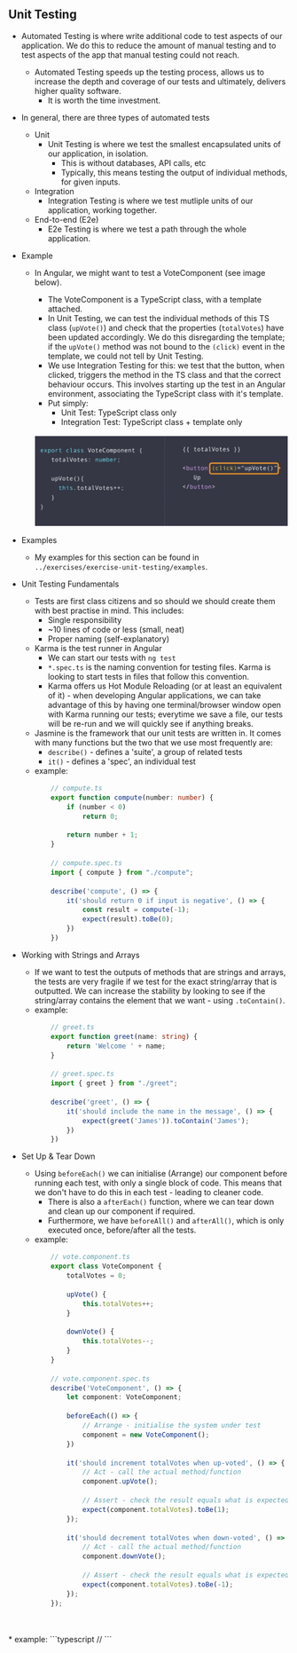 ## Unit Testing
* Automated Testing is where write additional code to test aspects of our application. We do this to reduce the amount of manual testing and to test aspects of the app that manual testing could not reach.
    * Automated Testing speeds up the testing process, allows us to increase the depth and coverage of our tests and ultimately, delivers higher quality software. 
        * It is worth the time investment.
* In general, there are three types of automated tests
    * Unit
        * Unit Testing is where we test the smallest encapsulated units of our application, in isolation. 
            * This is without databases, API calls, etc
            * Typically, this means testing the output of individual methods, for given inputs.
    * Integration
        * Integration Testing is where we test mutliple units of our application, working together.
    * End-to-end (E2e)
        * E2e Testing is where we test a path through the whole application.
* Example
    * In Angular, we might want to test a VoteComponent (see image below).
        * The VoteComponent is a TypeScript class, with a template attached. 
        * In Unit Testing, we can test the individual methods of this TS class (```upVote()```) and check that the properties (```totalVotes```) have been updated accordingly. We do this disregarding the template; if the ```upVote()``` method was not bound to the ```(click)``` event in the template, we could not tell by Unit Testing.
        * We use Integration Testing for this: we test that the button, when clicked, triggers the method in the TS class and that the correct behaviour occurs. This involves starting up the test in an Angular environment, associating the TypeScript class with it's template.
        * Put simply:
            * Unit Test: TypeScript class only
            * Integration Test: TypeScript class + template only 

        <br>

        <img src="../resources/unit_vs_int_ex.png" alt="Unit vs Integration Example" width="500">

        <br>

* Examples
    * My examples for this section can be found in ```../exercises/exercise-unit-testing/examples```.
* Unit Testing Fundamentals
    * Tests are first class citizens and so should we should create them with best practise in mind. This includes:
        * Single responsibility
        * ~10 lines of code or less (small, neat)
        * Proper naming (self-explanatory)
    * Karma is the test runner in Angular
        * We can start our tests with ```ng test```
        * ```*.spec.ts``` is the naming convention for  testing files. Karma is looking to start tests in files that follow this convention.
        * Karma offers us Hot Module Reloading (or at least an equivalent of it) - when developing Angular applications, we can take advantage of this by having one terminal/browser window open with Karma running our tests; everytime we save a file, our tests will be re-run and we will quickly see if anything breaks.
    * Jasmine is the framework that our unit tests are written in. It comes with many functions but the two that we use most frequently are:
        * ```describe()``` - defines a 'suite', a group of related tests
        * ```it()``` - defines a 'spec', an individual test
    * example:
        ```typescript
            // compute.ts
            export function compute(number: number) {
                if (number < 0)
                    return 0; 

                return number + 1;
            }

            // compute.spec.ts
            import { compute } from "./compute";

            describe('compute', () => {
                it('should return 0 if input is negative', () => {
                    const result = compute(-1);
                    expect(result).toBe(0);
                })
            })
        ```
* Working with Strings and Arrays
    * If we want to test the outputs of methods that are strings and arrays, the tests are very fragile if we test for the exact string/array that is outputted. We can increase the stability by looking to see if the string/array contains the element that we want - using ```.toContain()```.
    * example:
        ```typescript
            // greet.ts
            export function greet(name: string) { 
                return 'Welcome ' + name; 
            }

            // greet.spec.ts
            import { greet } from "./greet";

            describe('greet', () => {
                it('should include the name in the message', () => {
                    expect(greet('James')).toContain('James');
                })
            })
        ```
* Set Up & Tear Down
    * Using ```beforeEach()``` we can initialise (Arrange) our component before running each test, with only a single block of code. This means that we don't have to do this in each test - leading to cleaner code.
        * There is also a ```afterEach()``` function, where we can tear down and clean up our component if required.
        * Furthermore, we have ```beforeAll()``` and ```afterAll()```, which is only executed once, before/after all the tests.
    * example:
        ```typescript
            // vote.component.ts
            export class VoteComponent { 
                totalVotes = 0; 

                upVote() { 
                    this.totalVotes++;
                }

                downVote() { 
                    this.totalVotes--;
                }
            }

            // vote.component.spec.ts
            describe('VoteComponent', () => {
                let component: VoteComponent;

                beforeEach(() => {
                    // Arrange - initialise the system under test
                    component = new VoteComponent();
                })

                it('should increment totalVotes when up-voted', () => {
                    // Act - call the actual method/function
                    component.upVote();

                    // Assert - check the result equals what is expected
                    expect(component.totalVotes).toBe(1);
                });

                it('should decrement totalVotes when down-voted', () => {
                    // Act - call the actual method/function
                    component.downVote();

                    // Assert - check the result equals what is expected
                    expect(component.totalVotes).toBe(-1);
                });
            });
        ```






<br>
<br>
    * example:
        ```typescript
            //
        ```


